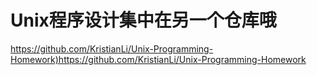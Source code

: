 # Unix程序设计集中在另一个仓库哦
<https://github.com/KristianLi/Unix-Programming-Homework)https://github.com/KristianLi/Unix-Programming-Homework>
